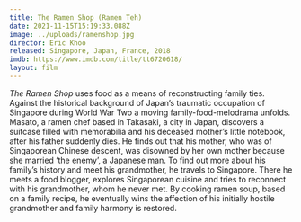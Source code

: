 ```yaml
---
title: The Ramen Shop (Ramen Teh)
date: 2021-11-15T15:19:33.088Z
image: ../uploads/ramenshop.jpg
director: Eric Khoo
released: Singapore, Japan, France, 2018
imdb: https://www.imdb.com/title/tt6720618/
layout: film
---
```

*The Ramen Shop* uses food as a means of reconstructing family ties. Against the historical background of Japan’s traumatic occupation of Singapore during World War Two a moving family-food-melodrama unfolds. Masato, a ramen chef based in Takasaki, a city in Japan, discovers a suitcase filled with memorabilia and his deceased mother’s little notebook, after his father suddenly dies. He finds out that his mother, who was of Singaporean Chinese descent, was disowned by her own mother because she married ‘the enemy’, a Japanese man. To find out more about his family’s history and meet his grandmother, he travels to Singapore. There he meets a food blogger, explores Singaporean cuisine and tries to reconnect with his grandmother, whom he never met. By cooking ramen soup, based on a family recipe, he eventually wins the affection of his initially hostile grandmother and family harmony is restored.